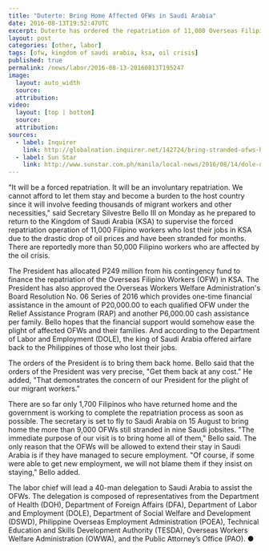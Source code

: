 ```yaml
---
title: "Duterte: Bring Home Affected OFWs in Saudi Arabia"
date: 2016-08-13T19:52:47UTC
excerpt: Duterte has ordered the repatriation of 11,000 Overseas Filipino Workers in Saudi Arabia after they lost their jobs due to retrenchments because of the oil crisis that led companies to lay off workers or shutdown their operations.
layout: post
categories: [other, labor]
tags: [ofw, kingdom of saudi arabia, ksa, oil crisis]
published: true
permalink: /news/labor/2016-08-13-20160813T195247
image:
  layout: auto_width
  source: 
  attribution: 
video:
  layout: [top | bottom]
  source: 
  attribution: 
sources:
  - label: Inquirer
    link: http://globalnation.inquirer.net/142724/bring-stranded-ofws-home-saudi-duterte
  - label: Sun Star
    link: http://www.sunstar.com.ph/manila/local-news/2016/08/14/dole-deploy-more-labor-attaches-saudi-491325
---
```


"It will be a forced repatriation. It will be an involuntary repatriation. We cannot afford to let them stay and become a burden to the host country since it 
will involve feeding thousands of migrant workers and other necessities," said Secretary Silvestre Bello III on Monday as he prepared to return to the Kingdom of Saudi Arabia (KSA) to supervise the forced repatriation operation of 11,000 Filipino workers who lost their jobs in KSA due to the drastic drop of oil prices and have been stranded for months.
There are reportedly more than 50,000 Filipino workers who are affected by the oil crisis.

The President has allocated P249 million from his contingency fund to finance the repatriation of the Overseas Filipino Workers (OFW) in KSA.
The President has also approved the Overseas Workers Welfare Administration's Board Resolution No. 06 Series of 2016 which provides one-time financial assistance in the amount of P20,000.00 to each qualified OFW under the Relief Assistance Program (RAP) and another P6,000.00 cash assistance per family.
Bello hopes that the financial support would somehow ease the plight of affected OFWs and their families.
And according to the Department of Labor and Employment (DOLE), the king of Saudi Arabia offered airfare back to the Philippines of those who lost their jobs.

The orders of the President is to bring them back home.
Bello said that the orders of the President was very precise, "Get them back at any cost."
He added, "That demonstrates the concern of our President for the plight of our migrant workers."

There are so far only 1,700 Filipinos who have returned home and the government is working to complete the repatriation process as soon as possible.
The secretary is set to fly to Saudi Arabia on 15 August to bring home the more than 9,000 OFWs still stranded in nine Saudi jobsites.
"The immediate purpose of our visit is to bring home all of them," Bello said.
The only reason that the OFWs will be allowed to extend their stay in Saudi Arabia is if they have managed to secure employment.
"Of course, if some were able to get new employment, we will not blame them if they insist on staying," Bello added.

The labor chief will lead a 40-man delegation to Saudi Arabia to assist the OFWs.
The delegation is composed of representatives from the Department of Health (DOH), Department of Foreign Affairs (DFA), Department of Labor and Employment (DOLE), Department of Social Welfare and Development (DSWD), Philippine Overseas Employment Administration (POEA), Technical Education and Skills Development Authority (TESDA), Overseas Workers Welfare Administration (OWWA), and the Public Attorney’s Office (PAO).
&#x25cf;
